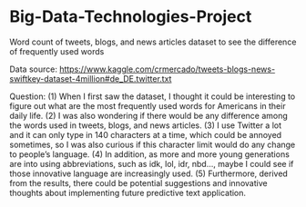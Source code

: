 # Big-Data-Technologies-Project
Word count of tweets, blogs, and news articles dataset to see the difference of frequently used words

Data source: https://www.kaggle.com/crmercado/tweets-blogs-news-swiftkey-dataset-4million#de_DE.twitter.txt

Question: 
(1)	When I first saw the dataset, I thought it could be interesting to figure out what are the most frequently used words for Americans in their daily life.
(2)	I was also wondering if there would be any difference among the words used in tweets, blogs, and news articles. 
(3)	I use Twitter a lot and it can only type in 140 characters at a time, which could be annoyed sometimes, so I was also curious if this character limit would do any change to people’s language. 
(4)	In addition, as more and more young generations are into using abbreviations, such as idk, lol, idr, nbd…, maybe I could see if those innovative language are increasingly used. 
(5)	Furthermore, derived from the results, there could be potential suggestions and innovative thoughts about implementing future predictive text application.
